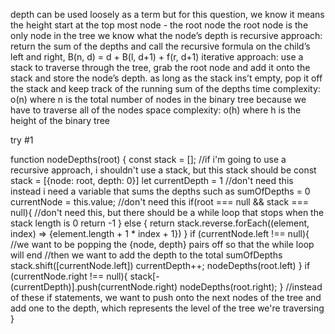 depth can be used loosely as a term but for this question, we know it means the height
start at the top most node - the root node
the root node is the only node in the tree we know what the node’s depth is
recursive approach: return the sum of the depths and call the recursive formula on the child’s left and right, B(n, d) = d + B(l, d+1) + f(r, d+1)
iterative approach: use a stack to traverse through the tree, grab the root node and add it onto the stack and store the node’s depth. as long as the stack ins’t empty, pop it off the stack and keep track of the running sum of the depths
time complexity: o(n) where n is the total number of nodes in the binary tree because we have to traverse all of the nodes
space complexity: o(h) where h is the height of the binary tree

try #1

function nodeDepths(root) {
const stack = []; //if i'm going to use a recursive approach, i shouldn't use a stack, but this stack should be const stack = [{node: root, depth: 0}]
let currentDepth = 1 //don't need this instead i need a variable that sums the depths such as sumOfDepths = 0
currentNode = this.value; //don't need this
if(root === null && stack === null){ //don't need this, but there should be a while loop that stops when the stack length is 0
return -1
} else
{
return stack.reverse.forEach((element, index) => {element.length + 1 \* index + 1})
}
if (currentNode.left !== null){ //we want to be popping the {node, depth} pairs off so that the while loop will end
//then we want to add the depth to the total sumOfDepths
stack.shift([currentNode.left])
currentDepth++;
nodeDepths(root.left)
}
if (currentNode.right !== null){
stack[-(currentDepth)].push(currentNode.right)
nodeDepths(root.right);
} //instead of these if statements, we want to push onto the next nodes of the tree and add one to the depth, which represents the level of the tree we're traversing
}
